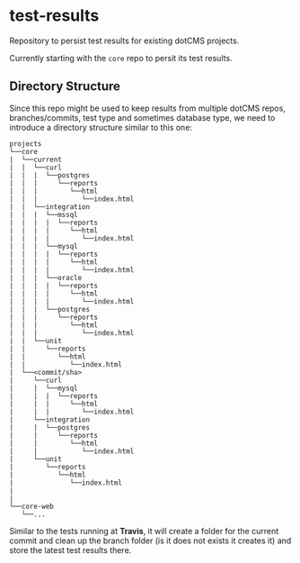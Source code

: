 # test-results
Repository to persist test results for existing dotCMS projects.

Currently starting with the `core` repo to persit its test results.

## Directory Structure
Since this repo might be used to keep results from multiple dotCMS repos, branches/commits, test type and sometimes database type, we need to introduce a directory structure similar to this one:
```
projects
└──core
|  └──current
|  |  └──curl
|  |  |  └──postgres
|  |  |     └──reports
|  |  |        └──html
|  |  |           └──index.html
|  |  └──integration
|  |  |  └──mssql
|  |  |  |  └──reports
|  |  |  |     └──html
|  |  |  |        └──index.html
|  |  |  └──mysql
|  |  |  |  └──reports
|  |  |  |     └──html
|  |  |  |        └──index.html
|  |  |  └──oracle
|  |  |  |  └──reports
|  |  |  |     └──html
|  |  |  |        └──index.html
|  |  |  └──postgres
|  |  |     └──reports
|  |  |        └──html
|  |  |           └──index.html
|  |  └──unit
|  |     └──reports
|  |        └──html
|  |           └──index.html
|  └──<commit/sha>
|     └──curl
|     |  └──mysql
|     |  |  └──reports
|     |  |     └──html
|     |  |        └──index.html
|     └──integration
|     |  └──postgres
|     |     └──reports
|     |        └──html
|     |           └──index.html
|     └──unit
|        └──reports
|           └──html
|              └──index.html
|
|
└──core-web
   └──...
```
Similar to the tests running at **Travis**, it will create a folder for the current commit and clean up the branch folder (is it does not exists it creates it) and store the latest test results there.
